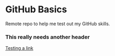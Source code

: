 GitHub Basics
=============

Remote repo to help me test out my GitHub skills.

### This really needs another header

[Testing a link](https://www.google.nl/)
